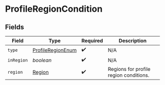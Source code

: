 # ProfileRegionCondition


## Fields

| Field                                                             | Type                                                              | Required                                                          | Description                                                       |
| ----------------------------------------------------------------- | ----------------------------------------------------------------- | ----------------------------------------------------------------- | ----------------------------------------------------------------- |
| `type`                                                            | [ProfileRegionEnum](../../models/components/ProfileRegionEnum.md) | :heavy_check_mark:                                                | N/A                                                               |
| `inRegion`                                                        | *boolean*                                                         | :heavy_check_mark:                                                | N/A                                                               |
| `region`                                                          | [Region](../../models/components/Region.md)                       | :heavy_check_mark:                                                | Regions for profile region conditions.                            |